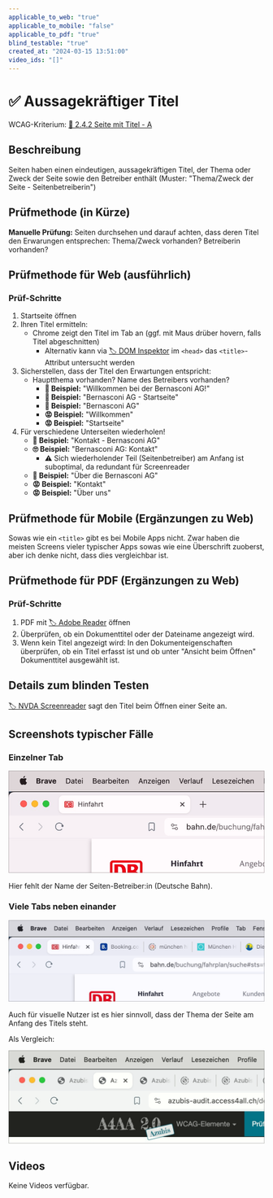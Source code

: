 ```yaml
---
applicable_to_web: "true"
applicable_to_mobile: "false"
applicable_to_pdf: "true"
blind_testable: "true"
created_at: "2024-03-15 13:51:00"
video_ids: "[]"
---
```


# ✅ Aussagekräftiger Titel

WCAG-Kriterium: [📜 2.4.2 Seite mit Titel - A](..)

## Beschreibung

Seiten haben einen eindeutigen, aussagekräftigen Titel, der Thema oder Zweck der Seite sowie den Betreiber enthält (Muster: "Thema/Zweck der Seite - Seitenbetreiberin")

## Prüfmethode (in Kürze)

**Manuelle Prüfung:** Seiten durchsehen und darauf achten, dass deren Titel den Erwarungen entsprechen: Thema/Zweck vorhanden? Betreiberin vorhanden?

## Prüfmethode für Web (ausführlich)

### Prüf-Schritte

1. Startseite öffnen
1. Ihren Titel ermitteln:
    - Chrome zeigt den Titel im Tab an (ggf. mit Maus drüber hovern, falls Titel abgeschnitten)
        - Alternativ kann via [🏷️ DOM Inspektor](/de/tags/dom-inspektor) im `<head>` das `<title>`-Attribut untersucht werden
2. Sicherstellen, dass der Titel den Erwartungen entspricht:
    - Hauptthema vorhanden? Name des Betreibers vorhanden?
        - **🙂 Beispiel:** "Willkommen bei der Bernasconi AG!"
        - **🙂 Beispiel:** "Bernasconi AG - Startseite"
        - **🙂 Beispiel:** "Bernasconi AG"
        - **😡 Beispiel:** "Willkommen"
        - **😡 Beispiel:** "Startseite"
3. Für verschiedene Unterseiten wiederholen!
    - **🙂 Beispiel:** "Kontakt - Bernasconi AG"
    - **🙄 Beispiel:** "Bernasconi AG: Kontakt"
        - ⚠️ Sich wiederholender Teil (Seitenbetreiber) am Anfang ist suboptimal, da redundant für Screenreader
    - **🙂 Beispiel:** "Über die Bernasconi AG"
    - **😡 Beispiel:** "Kontakt"
    - **😡 Beispiel:** "Über uns"

## Prüfmethode für Mobile (Ergänzungen zu Web)

Sowas wie ein `<title>` gibt es bei Mobile Apps nicht. Zwar haben die meisten Screens vieler typischer Apps sowas wie eine Überschrift zuoberst, aber ich denke nicht, dass dies vergleichbar ist.

## Prüfmethode für PDF (Ergänzungen zu Web)

### Prüf-Schritte
1. PDF mit [🏷️ Adobe Reader](/de/tags/adobe-reader) öffnen
1. Überprüfen, ob ein Dokumenttitel oder der Dateiname angezeigt wird.
1. Wenn kein Titel angezeigt wird: In den Dokumenteigenschaften überprüfen, ob ein Titel erfasst ist und ob unter "Ansicht beim Öffnen" Dokumenttitel ausgewählt ist.

## Details zum blinden Testen

[🏷️ NVDA Screenreader](/de/tags/nvda-screenreader) sagt den Titel beim Öffnen einer Seite an.

## Screenshots typischer Fälle

### Einzelner Tab

![Webseite der Deutschen Bahn in Chrome](images/webseite-der-deutschen-bahn-in-chrome.png)

Hier fehlt der Name der Seiten-Betreiber:in (Deutsche Bahn).

### Viele Tabs neben einander

![Viele Tabs neben einander in Chrome](images/viele-tabs-neben-einander-in-chrome.png)

Auch für visuelle Nutzer ist es hier sinnvoll, dass der Thema der Seite am Anfang des Titels steht.

Als Vergleich:

![Viele Tabs, deren Titel identisch anfangen](images/viele-tabs-deren-titel-identisch-anfangen.png)

## Videos

Keine Videos verfügbar.
